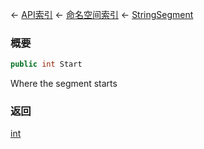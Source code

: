 ← [API索引](Api-Index) ← [命名空间索引](Namespace-Index) ← [StringSegment](VRage.Game.ModAPI.Ingame.Utilities.StringSegment)

### 概要

```csharp
public int Start
```

Where the segment starts

### 返回

[int](https://docs.microsoft.com/en-us/dotnet/api/System.Int32?view=netframework-4.6)

